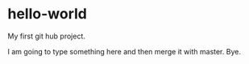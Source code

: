# hello-world
My first git hub project.

I am going to type something here and then merge it with master.
Bye.
